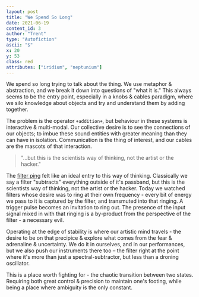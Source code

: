 ```yaml
---
layout: post
title: "We Spend So Long"
date: 2021-06-19
content_id: 3
author: "Trent"
type: "Autofiction"
ascii: "$"
x: 20
y: 53
class: red
attributes: ["iridium", "neptunium"]
---
```

We spend so long trying to talk about the thing. We use metaphor & abstraction, and we break it down into questions of "what it is." This always seems to be the entry point, especially in a knobs & cables paradigm, where we silo knowledge about objects and try and understand them by adding together.

The problem is the operator `+addition+`, but behaviour in these systems is interactive & multi-modal. Our collective desire is to see the connections of our objects; to imbue these sound entities with greater meaning than they can have in isolation. Communication is the thing of interest, and our cables are the mascots of that interaction.

> "...but this is the scientists way of thinking, not the artist or the hacker."

The [filter ping](#4) felt like an ideal entry to this way of thinking. Classically we say a filter "subtracts" everything outside of it's passband, but this is the scientists way of thinking, not the artist or the hacker. Today we watched filters whose desire was to ring at their own frequency - every bit of energy we pass to it is captured by the filter, and transmuted into that ringing. A trigger pulse becomes an invitation to ring out. The presence of the input signal mixed in with that ringing is a by-product from the perspective of the filter - a necessary evil.

Operating at the edge of stability is where our artistic mind travels - the desire to be on that precipice & explore what comes from the fear & adrenaline & uncertainty. We do it in ourselves, and in our performances, but we also push our instruments there too – the filter right at the point where it's more than just a spectral-subtractor, but less than a droning oscillator.

This is a place worth fighting for - the chaotic transition between two states. Requiring both great control & precision to maintain one's footing, while being a place where ambiguity is the only constant.